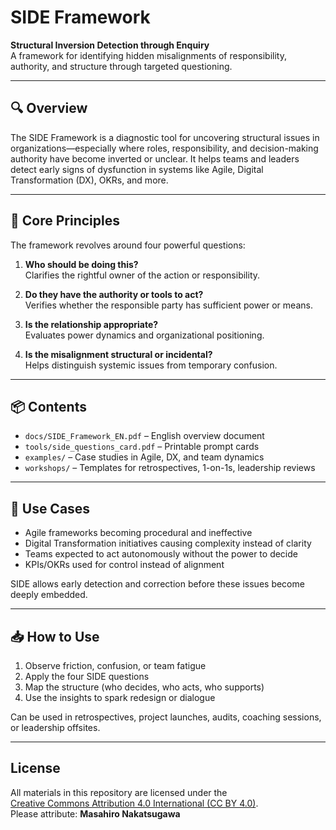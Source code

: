 # SIDE Framework

**Structural Inversion Detection through Enquiry**  
A framework for identifying hidden misalignments of responsibility, authority, and structure through targeted questioning.

---

## 🔍 Overview

The SIDE Framework is a diagnostic tool for uncovering structural issues in organizations—especially where roles, responsibility, and decision-making authority have become inverted or unclear. It helps teams and leaders detect early signs of dysfunction in systems like Agile, Digital Transformation (DX), OKRs, and more.

---

## 🧠 Core Principles

The framework revolves around four powerful questions:

1. **Who should be doing this?**  
   Clarifies the rightful owner of the action or responsibility.

2. **Do they have the authority or tools to act?**  
   Verifies whether the responsible party has sufficient power or means.

3. **Is the relationship appropriate?**  
   Evaluates power dynamics and organizational positioning.

4. **Is the misalignment structural or incidental?**  
   Helps distinguish systemic issues from temporary confusion.

---

## 📦 Contents

- `docs/SIDE_Framework_EN.pdf` – English overview document  
- `tools/side_questions_card.pdf` – Printable prompt cards  
- `examples/` – Case studies in Agile, DX, and team dynamics  
- `workshops/` – Templates for retrospectives, 1-on-1s, leadership reviews

---

## 🎯 Use Cases

- Agile frameworks becoming procedural and ineffective  
- Digital Transformation initiatives causing complexity instead of clarity  
- Teams expected to act autonomously without the power to decide  
- KPIs/OKRs used for control instead of alignment

SIDE allows early detection and correction before these issues become deeply embedded.

---

## 📥 How to Use

1. Observe friction, confusion, or team fatigue  
2. Apply the four SIDE questions  
3. Map the structure (who decides, who acts, who supports)  
4. Use the insights to spark redesign or dialogue

Can be used in retrospectives, project launches, audits, coaching sessions, or leadership offsites.

---

## License

All materials in this repository are licensed under the  
[Creative Commons Attribution 4.0 International (CC BY 4.0)](https://creativecommons.org/licenses/by/4.0/).  
Please attribute: **Masahiro Nakatsugawa** 